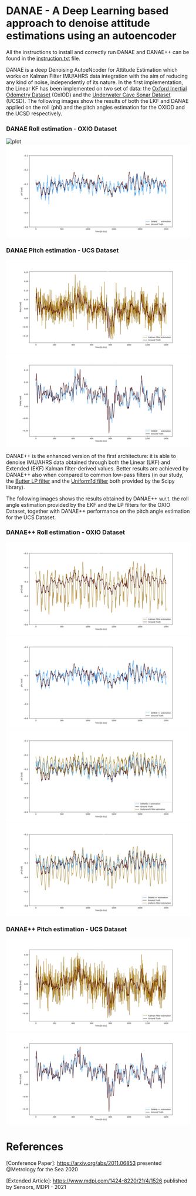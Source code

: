 # DANAE - A Deep Learning based approach to denoise attitude estimations using an autoencoder

All the instructions to install and correctly run DANAE and DANAE++ can be found in the [instruction.txt](./instruction.txt) file.

DANAE is a deep Denoising AutoeNcoder for Attitude Estimation which works on Kalman Filter IMU/AHRS data integration with the aim of reducing any kind of noise, independently of its nature. In the first implementation, the Linear KF has been implemented on two set of data: the [Oxford Inertial Odometry Dataset](http://deepio.cs.ox.ac.uk/) (OxIOD) and the [Underwater Cave Sonar Dataset](https://cirs.udg.edu/caves-dataset/) (UCSD). The following images show the results of both the LKF and DANAE applied on the roll (phi) and the pitch angles estimation for the OXIOD and the UCSD respectively.

### DANAE Roll estimation - OXIO Dataset

![plot](./Results_Figure/oxford_LKF_phi.jpg=250x250)
![plot](./Results_Figure/oxford_danae1_phi.jpg)

### DANAE Pitch estimation - UCS Dataset
![plot](./Results_Figure/ucs_lkf_theta.jpg)
![plot](./Results_Figure/ucs_danae1_theta.jpg)

DANAE++ is the enhanced version of the first architecture: it is able to denoise IMU/AHRS data obtained through both the Linear (LKF) and Extended (EKF) Kalman filter-derived values. Better results are achieved by DANAE++ also when compared to common low-pass filters (in our study, the [Butter LP filter](https://docs.scipy.org/doc/scipy/reference/generated/scipy.signal.butter.html
) and the [Uniform1d filter](https://docs.scipy.org/doc/scipy/reference/generated/scipy.ndimage.uniform_filter.html) both provided by the Scipy library).

The following images shows the results obtained by DANAE++ w.r.t. the roll angle estimation provided by the EKF and the LP filters for the OXIO Dataset, together with DANAE++ performance on the pitch angle estimation for the UCS Dataset.

### DANAE++ Roll estimation - OXIO Dataset
![plot](./Results_Figure/oxford_EKF_phi.jpg)
![plot](./Results_Figure/oxford_danae++_phi.jpg)
![plot](./Results_Figure/comparative_filters_butter_phi.jpg)
![plot](./Results_Figure/comparative_filters_uniform_phi.jpg)

### DANAE++ Pitch estimation - UCS Dataset
![plot](./Results_Figure/ucs_ekf_theta.jpg)
![plot](./Results_Figure/ucs_danae++_theta.jpg)

# References
[Conference Paper]: https://arxiv.org/abs/2011.06853 presented @Metrology for the Sea 2020

[Extended Article]: https://www.mdpi.com/1424-8220/21/4/1526 published by Sensors, MDPI - 2021



